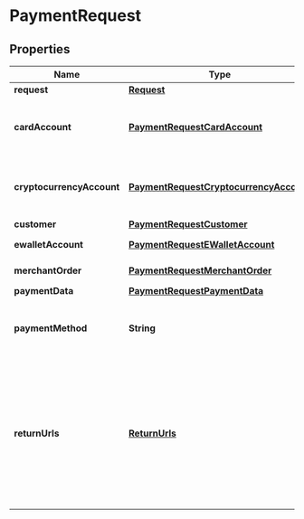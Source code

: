 
# PaymentRequest

## Properties
Name | Type | Description | Notes
------------ | ------------- | ------------- | -------------
**request** | [**Request**](Request.md) | Request | 
**cardAccount** | [**PaymentRequestCardAccount**](PaymentRequestCardAccount.md) | Information about card *(for BANKCARD payment method only)* | 
**cryptocurrencyAccount** | [**PaymentRequestCryptocurrencyAccount**](PaymentRequestCryptocurrencyAccount.md) | Cryptocurrency data *(for BITCOIN payment method only)* |  [optional]
**customer** | [**PaymentRequestCustomer**](PaymentRequestCustomer.md) | Customer data | 
**ewalletAccount** | [**PaymentRequestEWalletAccount**](PaymentRequestEWalletAccount.md) | eWallet account data |  [optional]
**merchantOrder** | [**PaymentRequestMerchantOrder**](PaymentRequestMerchantOrder.md) | Merchant order data | 
**paymentData** | [**PaymentRequestPaymentData**](PaymentRequestPaymentData.md) | Payment data | 
**paymentMethod** | **String** | Used payment method type name from payment methods list |  [optional]
**returnUrls** | [**ReturnUrls**](ReturnUrls.md) | Return URLs are the URLs where Customer returns by pressing &#39;Back to the shop&#39; or &#39;Cancel&#39; button in Payment page mode and redirected automatically in Gateway mode |  [optional]



